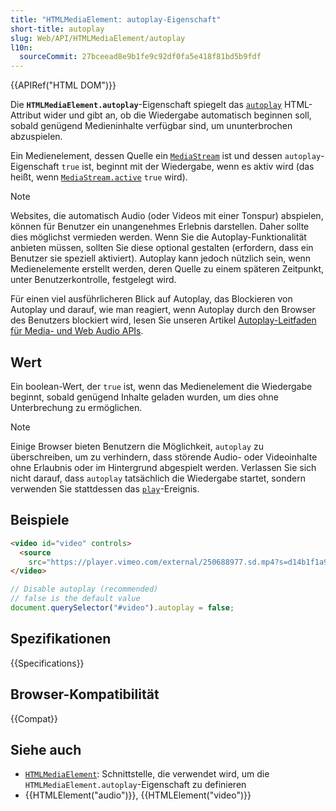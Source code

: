 ```yaml
---
title: "HTMLMediaElement: autoplay-Eigenschaft"
short-title: autoplay
slug: Web/API/HTMLMediaElement/autoplay
l10n:
  sourceCommit: 27bceead8e9b1fe9c92df0fa5e418f81bd5b9fdf
---
```


{{APIRef("HTML DOM")}}

Die **`HTMLMediaElement.autoplay`**-Eigenschaft spiegelt das [`autoplay`](/de/docs/Web/HTML/Element/video#autoplay) HTML-Attribut wider und gibt an, ob die Wiedergabe automatisch beginnen soll, sobald genügend Medieninhalte verfügbar sind, um ununterbrochen abzuspielen.

Ein Medienelement, dessen Quelle ein [`MediaStream`](/de/docs/Web/API/MediaStream) ist und dessen `autoplay`-Eigenschaft `true` ist, beginnt mit der Wiedergabe, wenn es aktiv wird (das heißt, wenn [`MediaStream.active`](/de/docs/Web/API/MediaStream/active) `true` wird).

> [!NOTE]
> Websites, die automatisch Audio (oder Videos mit einer Tonspur) abspielen, können für Benutzer ein unangenehmes Erlebnis darstellen. Daher sollte dies möglichst vermieden werden. Wenn Sie die Autoplay-Funktionalität anbieten müssen, sollten Sie diese optional gestalten (erfordern, dass ein Benutzer sie speziell aktiviert). Autoplay kann jedoch nützlich sein, wenn Medienelemente erstellt werden, deren Quelle zu einem späteren Zeitpunkt, unter Benutzerkontrolle, festgelegt wird.

Für einen viel ausführlicheren Blick auf Autoplay, das Blockieren von Autoplay und darauf, wie man reagiert, wenn Autoplay durch den Browser des Benutzers blockiert wird, lesen Sie unseren Artikel [Autoplay-Leitfaden für Media- und Web Audio APIs](/de/docs/Web/Media/Guides/Autoplay).

## Wert

Ein boolean-Wert, der `true` ist, wenn das Medienelement die Wiedergabe beginnt, sobald genügend Inhalte geladen wurden, um dies ohne Unterbrechung zu ermöglichen.

> [!NOTE]
> Einige Browser bieten Benutzern die Möglichkeit, `autoplay` zu überschreiben, um zu verhindern, dass störende Audio- oder Videoinhalte ohne Erlaubnis oder im Hintergrund abgespielt werden. Verlassen Sie sich nicht darauf, dass `autoplay` tatsächlich die Wiedergabe startet, sondern verwenden Sie stattdessen das [`play`](/de/docs/Web/API/HTMLMediaElement/play_event)-Ereignis.

## Beispiele

```html
<video id="video" controls>
  <source
    src="https://player.vimeo.com/external/250688977.sd.mp4?s=d14b1f1a971dde13c79d6e436b88a6a928dfe26b&profile_id=165" />
</video>
```

```js
// Disable autoplay (recommended)
// false is the default value
document.querySelector("#video").autoplay = false;
```

## Spezifikationen

{{Specifications}}

## Browser-Kompatibilität

{{Compat}}

## Siehe auch

- [`HTMLMediaElement`](/de/docs/Web/API/HTMLMediaElement): Schnittstelle, die verwendet wird, um die `HTMLMediaElement.autoplay`-Eigenschaft zu definieren
- {{HTMLElement("audio")}}, {{HTMLElement("video")}}
